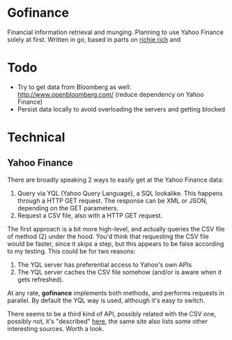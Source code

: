 Gofinance
=========

Financial information retrieval and munging. Planning to use Yahoo
Finance solely at first. Written in go, based in parts on [richie
rich](https://github.com/aantix/richie_rich) and

Todo
====
- Try to get data from Bloomberg as well: http://www.openbloomberg.com/
  (reduce dependency on Yahoo Finance)
- Persist data locally to avoid overloading the servers and getting
  blocked

Technical
=========

Yahoo Finance
-------------

There are broadly speaking 2 ways to easily get at the Yahoo Finance
data:

1. Query via YQL (Yahoo Query Language), a SQL lookalike. This happens
   through  a HTTP GET request. The response can be XML or JSON, depending
   on the GET parameters.
2. Request a CSV file, also with a HTTP GET request.

The first approach is a bit more high-level, and actually queries the
CSV file of method (2) under the hood. You'd think that requesting the
CSV file would be faster, since it skips a step, but this appears to be
false according to my testing. This could be for two reasons:

1. The YQL server has preferential access to Yahoo's own APIs
2. The YQL server caches the CSV file somehow (and/or is aware when it
   gets refreshed).

At any rate, **gofinance** implements both methods, and performs
requests in parallel. By default the YQL way is used, although it's easy
to switch.

There seems to be a third kind of API, possibly related with the CSV
one, possibly not, it's "described"
[here](http://www.quantshare.com/sa-426-6-ways-to-download-free-intraday-and-tick-data-for-the-us-stock-market),
the same site also lists some other interesting sources. Worth a look.
